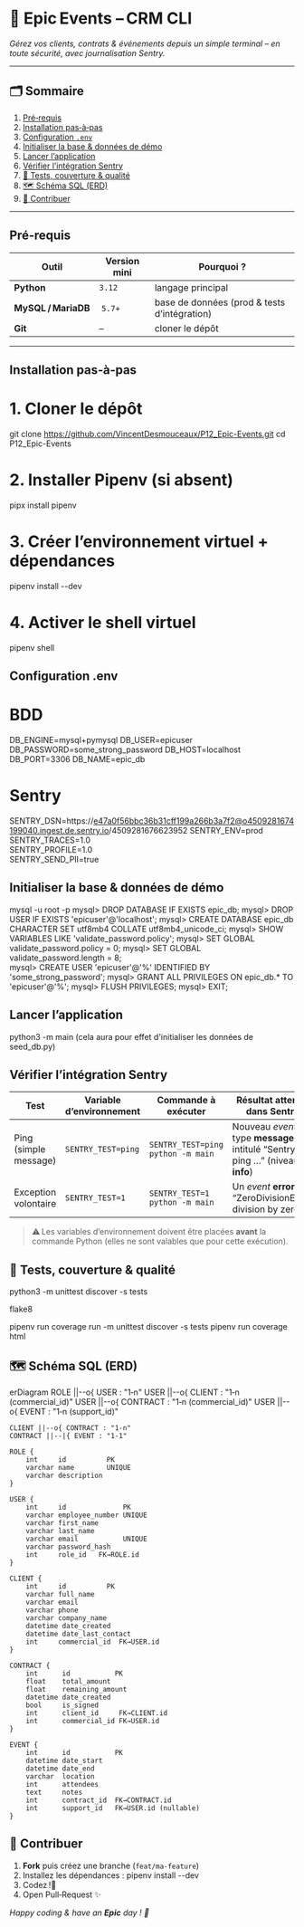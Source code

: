 # 🎉 Epic Events – CRM CLI  
_Gérez vos clients, contrats & événements depuis un simple terminal – en toute sécurité, avec journalisation Sentry._

---

## 🗂️ Sommaire
1. [Pré‑requis](#pré‑requis)  
2. [Installation pas‑à‑pas](#installation-pas-à-pas)  
3. [Configuration `.env`](#configuration-env)  
4. [Initialiser la base & données de démo](#initialiser-la-base--données-de-démo)  
5. [Lancer l’application](#lancer-lapplication)  
6. [Vérifier l’intégration Sentry](#journalisation-sentry)  
7. [🎯 Tests, couverture & qualité](#tests-couverture--qualité)  
8. [🗺️ Schéma SQL (ERD)](#schéma-sql-erd)  
9. [🤝 Contribuer](#contribuer)

---

## Pré‑requis
| Outil | Version mini | Pourquoi ? |
|-------|--------------|------------|
| **Python** | `3.12` | langage principal |
| **MySQL / MariaDB** | `5.7+` | base de données (prod & tests d’intégration) |
| **Git** | – | cloner le dépôt |


---

## Installation pas‑à‑pas


# 1. Cloner le dépôt
git clone https://github.com/VincentDesmouceaux/P12_Epic-Events.git
cd P12_Epic-Events

# 2. Installer Pipenv (si absent)
pipx install pipenv          

# 3. Créer l’environnement virtuel + dépendances
pipenv install --dev         

# 4. Activer le shell virtuel
pipenv shell


## Configuration .env

# BDD
DB_ENGINE=mysql+pymysql
DB_USER=epicuser
DB_PASSWORD=some_strong_password
DB_HOST=localhost
DB_PORT=3306
DB_NAME=epic_db

# Sentry
SENTRY_DSN=https://e47a0f56bbc36b31cff199a266b3a7f2@o4509281674199040.ingest.de.sentry.io/4509281676623952
SENTRY_ENV=prod
SENTRY_TRACES=1.0        
SENTRY_PROFILE=1.0       
SENTRY_SEND_PII=true     

## Initialiser la base & données de démo

mysql -u root -p
mysql> DROP DATABASE IF EXISTS epic_db;
mysql> DROP USER IF EXISTS 'epicuser'@'localhost';
mysql> CREATE DATABASE epic_db CHARACTER SET utf8mb4 COLLATE utf8mb4_unicode_ci;
mysql> SHOW VARIABLES LIKE 'validate_password.policy'; 
mysql> SET GLOBAL validate_password.policy = 0;
mysql> SET GLOBAL validate_password.length = 8;             
mysql> CREATE USER 'epicuser'@'%' IDENTIFIED BY 'some_strong_password';
mysql> GRANT ALL PRIVILEGES ON epic_db.* TO 'epicuser'@'%';
mysql> FLUSH PRIVILEGES;
mysql> EXIT;

## Lancer l’application

python3 -m main (cela aura pour effet d'initialiser les données de seed_db.py)

## Vérifier l’intégration Sentry

| Test | Variable d’environnement | Commande à exécuter | Résultat attendu dans Sentry |
|------|-------------------------|---------------------|------------------------------|
| Ping (simple message) | `SENTRY_TEST=ping` | `SENTRY_TEST=ping python -m main` | Nouveau _event_ de type **message** intitulé “Sentry ping …” (niveau **info**) |
| Exception volontaire | `SENTRY_TEST=1` | `SENTRY_TEST=1 python -m main` | Un _event_ **error** “ZeroDivisionError: division by zero” |

> ⚠️ Les variables d’environnement doivent être placées **avant** la commande Python (elles ne sont valables que pour cette exécution).

## 🎯 Tests, couverture & qualité

python3 -m unittest discover -s tests

flake8

pipenv run coverage run -m unittest discover -s tests
pipenv run coverage html

## 🗺️ Schéma SQL (ERD)

erDiagram
    ROLE ||--o{ USER : "1‑n"
    USER ||--o{ CLIENT : "1‑n  (commercial_id)"
    USER ||--o{ CONTRACT : "1‑n  (commercial_id)"
    USER ||--o{ EVENT : "1‑n  (support_id)"

    CLIENT ||--o{ CONTRACT : "1‑n"
    CONTRACT ||--|{ EVENT : "1‑1"

    ROLE {
        int     id          PK
        varchar name        UNIQUE
        varchar description
    }

    USER {
        int     id              PK
        varchar employee_number UNIQUE
        varchar first_name
        varchar last_name
        varchar email           UNIQUE
        varchar password_hash
        int     role_id   FK→ROLE.id
    }

    CLIENT {
        int     id          PK
        varchar full_name
        varchar email
        varchar phone
        varchar company_name
        datetime date_created
        datetime date_last_contact
        int     commercial_id  FK→USER.id
    }

    CONTRACT {
        int      id           PK
        float    total_amount
        float    remaining_amount
        datetime date_created
        bool     is_signed
        int      client_id     FK→CLIENT.id
        int      commercial_id FK→USER.id
    }

    EVENT {
        int      id           PK
        datetime date_start
        datetime date_end
        varchar  location
        int      attendees
        text     notes
        int      contract_id  FK→CONTRACT.id
        int      support_id   FK→USER.id (nullable)
    }

## 🤝 Contribuer

1. **Fork** puis créez une branche (`feat/ma-feature`)
2. Installez les dépendances : pipenv install --dev
3. Codez !💚
4. Open Pull‑Request ✨

*Happy coding & have an **Epic** day ! 🚀*